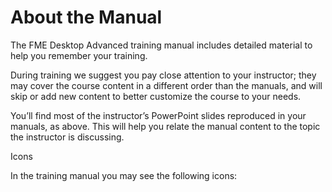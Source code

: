 # About the Manual

The FME Desktop Advanced training manual includes detailed material to help you remember your training.

During training we suggest you pay close attention to your instructor; they may cover the course content in a different order than the manuals, and will skip or add new content to better customize the course to your needs.

You’ll find most of the instructor’s PowerPoint slides reproduced in your manuals, as above. This will help you relate the manual content to the topic the instructor is discussing.


Icons

In the training manual you may see the following icons:

